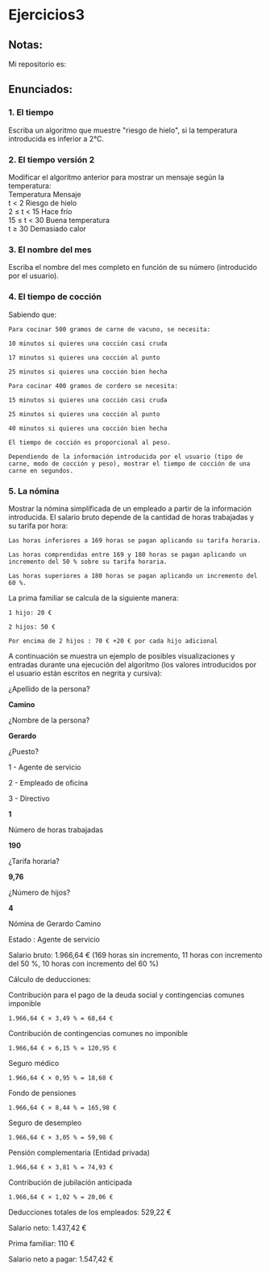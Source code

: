 # Ejercicios3

## Notas:
Mi repositorio es: 

## Enunciados:

### 1. El tiempo  
Escriba un algoritmo que muestre "riesgo de hielo", si la temperatura introducida es inferior a 2°C.  

### 2. El tiempo versión 2  
Modificar el algoritmo anterior para mostrar un mensaje según la temperatura:  
Temperatura       Mensaje  
t < 2             Riesgo de hielo  
2 ≤ t < 15        Hace frío  
15 ≤ t < 30       Buena temperatura  
t ≥ 30            Demasiado calor  

### 3. El nombre del mes  
Escriba el nombre del mes completo en función de su número (introducido por el usuario).  

### 4. El tiempo de cocción

Sabiendo que:

    Para cocinar 500 gramos de carne de vacuno, se necesita:

    10 minutos si quieres una cocción casi cruda

    17 minutos si quieres una cocción al punto

    25 minutos si quieres una cocción bien hecha

    Para cocinar 400 gramos de cordero se necesita:

    15 minutos si quieres una cocción casi cruda

    25 minutos si quieres una cocción al punto

    40 minutos si quieres una cocción bien hecha

    El tiempo de cocción es proporcional al peso.

    Dependiendo de la información introducida por el usuario (tipo de carne, modo de cocción y peso), mostrar el tiempo de cocción de una carne en segundos.  

### 5. La nómina
Mostrar la nómina simplificada de un empleado a partir de la información introducida. El salario bruto depende de la cantidad de horas trabajadas y su tarifa por hora:

    Las horas inferiores a 169 horas se pagan aplicando su tarifa horaria.

    Las horas comprendidas entre 169 y 180 horas se pagan aplicando un incremento del 50 % sobre su tarifa horaria.

    Las horas superiores a 180 horas se pagan aplicando un incremento del 60 %.

La prima familiar se calcula de la siguiente manera:

    1 hijo: 20 €

    2 hijos: 50 €

    Por encima de 2 hijos : 70 € +20 € por cada hijo adicional

A continuación se muestra un ejemplo de posibles visualizaciones y entradas durante una ejecución del algoritmo (los valores introducidos por el usuario están escritos en negrita y cursiva):

¿Apellido de la persona?

__Camino__

¿Nombre de la persona?

__Gerardo__

¿Puesto?

1 - Agente de servicio

2 - Empleado de oficina

3 - Directivo

__1__

Número de horas trabajadas

__190__

¿Tarifa horaria?

__9,76__

¿Número de hijos?

__4__

Nómina de Gerardo Camino

Estado : Agente de servicio

Salario bruto: 1.966,64 € (169 horas sin incremento, 11 horas con incremento del 50 %, 10 horas con incremento del 60 %)

Cálculo de deducciones:

Contribución para el pago de la deuda social y contingencias comunes imponible 

    1.966,64 € × 3,49 % = 68,64 €

Contribución de contingencias comunes no imponible

    1.966,64 € × 6,15 % = 120,95 €

Seguro médico

    1.966,64 € × 0,95 % = 18,68 €

Fondo de pensiones

    1.966,64 € × 8,44 % = 165,98 €

Seguro de desempleo

    1.966,64 € × 3,05 % = 59,98 €

Pensión complementaria (Entidad privada)

    1.966,64 € × 3,81 % = 74,93 €

Contribución de jubilación anticipada

    1.966,64 € × 1,02 % = 20,06 €

Deducciones totales de los empleados: 529,22 €

Salario neto: 1.437,42 €

Prima familiar: 110 €

Salario neto a pagar: 1.547,42 €

